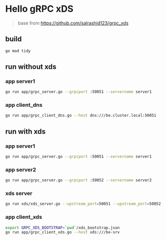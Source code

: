 # Hello gRPC xDS
> base from https://github.com/salrashid123/grpc_xds

## build
```bash
go mod tidy
```

## run without xds
### app server1
```bash
go run app/grpc_server.go --grpcport :50051 --servername server1
```

### app client_dns
```bash
go run app/grpc_client_dns.go --host dns:///be.cluster.local:50051
```

## run with xds

### app server1
```bash
go run app/grpc_server.go --grpcport :50051 --servername server1
```

### app server2
```bash
go run app/grpc_server.go --grpcport :50052 --servername server2
```

### xds server
```bash
go run xds/xds_server.go --upstream_port=50051 --upstream_port=50052
```

### app client_xds
```bash
export GRPC_XDS_BOOTSTRAP=`pwd`/xds_bootstrap.json
go run app/grpc_client_xds.go --host xds:///be-srv
```